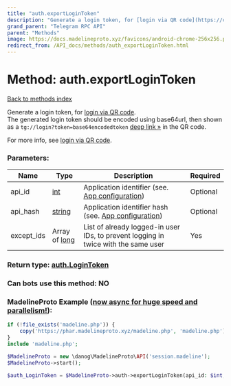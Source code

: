 ```yaml
---
title: "auth.exportLoginToken"
description: "Generate a login token, for [login via QR code](https://core.telegram.org/api/qr-login).  "
grand_parent: "Telegram RPC API"
parent: "Methods"
image: https://docs.madelineproto.xyz/favicons/android-chrome-256x256.png
redirect_from: /API_docs/methods/auth_exportLoginToken.html
---
```

# Method: auth.exportLoginToken
[Back to methods index](index.html)



Generate a login token, for [login via QR code](https://core.telegram.org/api/qr-login).  
The generated login token should be encoded using base64url, then shown as a `tg://login?token=base64encodedtoken` [deep link »](https://core.telegram.org/api/links#qr-code-login-links) in the QR code.

For more info, see [login via QR code](https://core.telegram.org/api/qr-login).

### Parameters:

| Name     |    Type       | Description | Required |
|----------|---------------|-------------|----------|
|api\_id|[int](/API_docs/types/int.html) | Application identifier (see. [App configuration](https://core.telegram.org/myapp)) | Optional|
|api\_hash|[string](/API_docs/types/string.html) | Application identifier hash (see. [App configuration](https://core.telegram.org/myapp)) | Optional|
|except\_ids|Array of [long](/API_docs/types/long.html) | List of already logged-in user IDs, to prevent logging in twice with the same user | Yes|


### Return type: [auth.LoginToken](/API_docs/types/auth.LoginToken.html)

### Can bots use this method: **NO**


### MadelineProto Example ([now async for huge speed and parallelism!](https://docs.madelineproto.xyz/docs/ASYNC.html)):


```php
if (!file_exists('madeline.php')) {
    copy('https://phar.madelineproto.xyz/madeline.php', 'madeline.php');
}
include 'madeline.php';

$MadelineProto = new \danog\MadelineProto\API('session.madeline');
$MadelineProto->start();

$auth_LoginToken = $MadelineProto->auth->exportLoginToken(api_id: $int, api_hash: 'string', except_ids: [$long, $long], );
```

